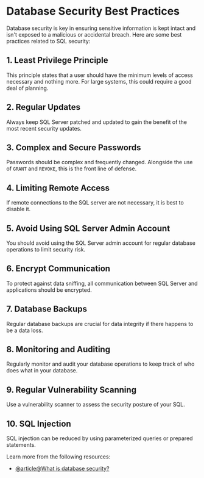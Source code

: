 # Database Security Best Practices

Database security is key in ensuring sensitive information is kept intact and isn't exposed to a malicious or accidental breach. Here are some best practices related to SQL security:

## 1. Least Privilege Principle

This principle states that a user should have the minimum levels of access necessary and nothing more. For large systems, this could require a good deal of planning.

## 2. Regular Updates

Always keep SQL Server patched and updated to gain the benefit of the most recent security updates.

## 3. Complex and Secure Passwords

Passwords should be complex and frequently changed. Alongside the use of `GRANT` and `REVOKE`, this is the front line of defense.

## 4. Limiting Remote Access

If remote connections to the SQL server are not necessary, it is best to disable it.

## 5. Avoid Using SQL Server Admin Account

You should avoid using the SQL Server admin account for regular database operations to limit security risk. 

## 6. Encrypt Communication

To protect against data sniffing, all communication between SQL Server and applications should be encrypted.

## 7. Database Backups

Regular database backups are crucial for data integrity if there happens to be a data loss. 

## 8. Monitoring and Auditing

Regularly monitor and audit your database operations to keep track of who does what in your database. 

## 9. Regular Vulnerability Scanning

Use a vulnerability scanner to assess the security posture of your SQL.

## 10. SQL Injection

SQL injection can be reduced by using parameterized queries or prepared statements.

Learn more from the following resources:

- [@article@What is database security?](https://azure.microsoft.com/en-us/resources/cloud-computing-dictionary/what-is-database-security)